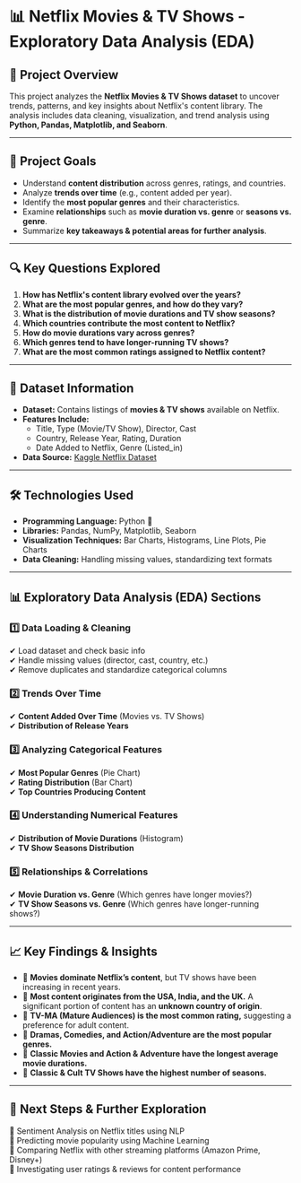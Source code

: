 # 📊 Netflix Movies & TV Shows - Exploratory Data Analysis (EDA)

## 📝 Project Overview
This project analyzes the **Netflix Movies & TV Shows dataset** to uncover trends, patterns, and key insights about Netflix's content library. The analysis includes data cleaning, visualization, and trend analysis using **Python, Pandas, Matplotlib, and Seaborn**.

---

## 📌 Project Goals
- Understand **content distribution** across genres, ratings, and countries.
- Analyze **trends over time** (e.g., content added per year).
- Identify the **most popular genres** and their characteristics.
- Examine **relationships** such as **movie duration vs. genre** or **seasons vs. genre**.
- Summarize **key takeaways & potential areas for further analysis**.

---

## 🔍 Key Questions Explored
1. **How has Netflix's content library evolved over the years?**
2. **What are the most popular genres, and how do they vary?**
3. **What is the distribution of movie durations and TV show seasons?**
4. **Which countries contribute the most content to Netflix?**
5. **How do movie durations vary across genres?**
6. **Which genres tend to have longer-running TV shows?**
7. **What are the most common ratings assigned to Netflix content?**

---

## 📂 Dataset Information
- **Dataset:** Contains listings of **movies & TV shows** available on Netflix.
- **Features Include:**
  - Title, Type (Movie/TV Show), Director, Cast
  - Country, Release Year, Rating, Duration
  - Date Added to Netflix, Genre (Listed_in)
- **Data Source:** [Kaggle Netflix Dataset](https://www.kaggle.com/datasets/shivamb/netflix-shows)

---

## 🛠️ Technologies Used
- **Programming Language:** Python 🐍
- **Libraries:** Pandas, NumPy, Matplotlib, Seaborn
- **Visualization Techniques:** Bar Charts, Histograms, Line Plots, Pie Charts
- **Data Cleaning:** Handling missing values, standardizing text formats

---

## 📊 Exploratory Data Analysis (EDA) Sections

### 1️⃣ **Data Loading & Cleaning**
✔ Load dataset and check basic info  
✔ Handle missing values (director, cast, country, etc.)  
✔ Remove duplicates and standardize categorical columns  

### 2️⃣ **Trends Over Time**
✔ **Content Added Over Time** (Movies vs. TV Shows)  
✔ **Distribution of Release Years**  

### 3️⃣ **Analyzing Categorical Features**
✔ **Most Popular Genres** (Pie Chart)  
✔ **Rating Distribution** (Bar Chart)  
✔ **Top Countries Producing Content**  

### 4️⃣ **Understanding Numerical Features**
✔ **Distribution of Movie Durations** (Histogram)  
✔ **TV Show Seasons Distribution**  

### 5️⃣ **Relationships & Correlations**
✔ **Movie Duration vs. Genre** (Which genres have longer movies?)  
✔ **TV Show Seasons vs. Genre** (Which genres have longer-running shows?)  

---

## 📈 Key Findings & Insights
- 📌 **Movies dominate Netflix’s content**, but TV shows have been increasing in recent years.
- 📌 **Most content originates from the USA, India, and the UK.** A significant portion of content has an **unknown country of origin**.
- 📌 **TV-MA (Mature Audiences) is the most common rating,** suggesting a preference for adult content.
- 📌 **Dramas, Comedies, and Action/Adventure are the most popular genres.**
- 📌 **Classic Movies and Action & Adventure have the longest average movie durations.**
- 📌 **Classic & Cult TV Shows have the highest number of seasons.**

---

## 🚀 Next Steps & Further Exploration
🔹 Sentiment Analysis on Netflix titles using NLP  
🔹 Predicting movie popularity using Machine Learning  
🔹 Comparing Netflix with other streaming platforms (Amazon Prime, Disney+)  
🔹 Investigating user ratings & reviews for content performance  
